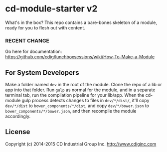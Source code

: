 # cd-module-starter v2

What's in the box? This repo contains a bare-bones skeleton of a module, ready for you to flesh out with content.

### RECENT CHANGE
Go here for documentation: https://github.com/cdig/lunchboxsessions/wiki/How-To-Make-a-Module

## For System Developers
Make a folder named `dev` in the root of the module. Clone the repo of a lib or app into that folder. Run `gulp` as normal for the module, and in a separate terminal tab, run the compilation pipeline for your lib/app. When the cd-module gulp process detects changes to files in `dev/*/dist/`, it'll copy `dev/*/dist` to `bower_components/*/dist`, and copy `dev/*/bower.json` to `bower_components/*/bower.json`, and then recompile the module accordingly.

## License
Copyright (c) 2014-2015 CD Industrial Group Inc. http://www.cdiginc.com
